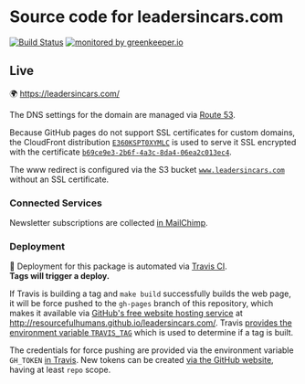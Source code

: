# Source code for leadersincars.com

[![Build Status](https://travis-ci.org/ResourcefulHumans/leadersincars.com.svg)](https://travis-ci.org/ResourcefulHumans/leadersincars.com) [![monitored by greenkeeper.io](https://img.shields.io/badge/greenkeeper.io-monitored-brightgreen.svg)](http://greenkeeper.io/)

## Live

:earth_africa: <https://leadersincars.com/>

The DNS settings for the domain are managed via [Route 53](https://console.aws.amazon.com/route53/home?region=us-east-1#resource-record-sets:Z3S3LHFR1G777O).

Because GitHub pages do not support SSL certificates for custom domains, the CloudFront distribution [`E360KSPT0XYMLC`](https://console.aws.amazon.com/cloudfront/home?region=eu-central-1#distribution-settings:E360KSPT0XYMLC) is used to serve it SSL encrypted with the certificate [`b69ce9e3-2b6f-4a3c-8da4-06ea2c013ec4`](https://console.aws.amazon.com/acm/home?region=us-east-1#/?id=b69ce9e3-2b6f-4a3c-8da4-06ea2c013ec4).

The www redirect is configured via the S3 bucket [`www.leadersincars.com`](https://console.aws.amazon.com/s3/buckets/www.leadersincars.com/?region=eu-central-1&tab=overview) without an SSL certificate.

### Connected Services

Newsletter subscriptions are collected [in MailChimp](https://us12.admin.mailchimp.com/lists/members/?id=80225#p:1-s:25-so:null).

### Deployment

:rocket: Deployment for this package is automated via [Travis CI](https://github.com/ResourcefulHumans/leadersincars.com/blob/master/.travis.yml).  
**Tags will trigger a deploy.**

If Travis is building a tag and `make build` successfully builds the web page, it will be force pushed to the `gh-pages` branch of this repository, which makes it available via [GitHub's free website hosting service](https://pages.github.com/) at <http://resourcefulhumans.github.io/leadersincars.com/>. Travis [provides the environment variable `TRAVIS_TAG`](https://docs.travis-ci.com/user/environment-variables/#Default-Environment-Variables) which is used to determine if a tag is built.

The credentials for force pushing are provided via the environment variable `GH_TOKEN` [in Travis](https://travis-ci.org/ResourcefulHumans/leadersincars.com/settings). New tokens can be created [via the GitHub website](https://help.github.com/articles/creating-a-personal-access-token-for-the-command-line/), having at least `repo` scope.

